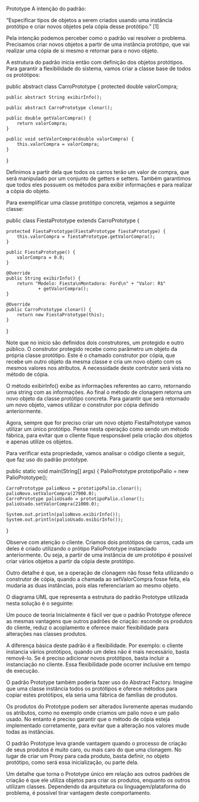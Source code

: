 Prototype
A intenção do padrão:

“Especificar tipos de objetos a serem criados usando uma instância protótipo e criar novos objetos pela cópia desse protótipo.” [1]

Pela intenção podemos perceber como o padrão vai resolver o problema. Precisamos criar novos objetos a partir de uma instância protótipo, que vai realizar uma cópia de si mesmo e retornar para o novo objeto.

A estrutura do padrão inicia então com definição dos objetos protótipos. Para garantir a flexibilidade do sistema, vamos criar a classe base de todos os protótipos:

public abstract class CarroPrototype {
    protected double valorCompra;
 
    public abstract String exibirInfo();
 
    public abstract CarroPrototype clonar();
 
    public double getValorCompra() {
        return valorCompra;
    }
 
    public void setValorCompra(double valorCompra) {
        this.valorCompra = valorCompra;
    }
}


Definimos a partir dela que todos os carros terão um valor de compra, que será manipulado por um conjunto de getters e setters. Também garantimos que todos eles possuem os métodos para exibir informações e para realizar a cópia do objeto.

Para exemplificar uma classe protótipo concreta, vejamos a seguinte classe:

public class FiestaPrototype extends CarroPrototype {
 
    protected FiestaPrototype(FiestaPrototype fiestaPrototype) {
        this.valorCompra = fiestaPrototype.getValorCompra();
    }
 
    public FiestaPrototype() {
        valorCompra = 0.0;
    }
 
    @Override
    public String exibirInfo() {
        return "Modelo: Fiesta\nMontadora: Ford\n" + "Valor: R$"
                + getValorCompra();
    }
 
    @Override
    public CarroPrototype clonar() {
        return new FiestaPrototype(this);
    }
 
}


Note que no início são definidos dois construtores, um protegido e outro público. O construtor protegido recebe como parâmetro um objeto da própria classe protótipo. Este é o chamado construtor por cópia, que recebe um outro objeto da mesma classe e cria um novo objeto com os mesmos valores nos atributos. A necessidade deste contrutor será vista no método de cópia.

O método exibirInfo() exibe as informações referentes ao carro, retornando uma string com as informações. Ao final o método de clonagem retorna um novo objeto da classe protótipo concreta. Para garantir que será retornado um novo objeto, vamos utilizar o construtor por cópia definido anteriormente.

Agora, sempre que for preciso criar um novo objeto FiestaPrototype vamos utilizar um único protótipo. Pense nesta operação como sendo um método fábrica, para evitar que o cliente fique responsável pela criação dos objetos e apenas utilize os objetos.

Para verificar esta propriedade, vamos analisar o código cliente a seguir, que faz uso do padrão prototype.


public static void main(String[] args) {
    PalioPrototype prototipoPalio = new PalioPrototype();
 
    CarroPrototype palioNovo = prototipoPalio.clonar();
    palioNovo.setValorCompra(27900.0);
    CarroPrototype palioUsado = prototipoPalio.clonar();
    palioUsado.setValorCompra(21000.0);
 
    System.out.println(palioNovo.exibirInfo());
    System.out.println(palioUsado.exibirInfo());
}


Observe com atenção o cliente. Criamos dois protótipos de carros, cada um deles é criado utilizando o prótipo PalioPrototype instanciado anteriormente. Ou seja, a partir de uma instância de um protótipo é possível criar vários objetos a partir da cópia deste protótipo.

Outro detalhe é que, se a operação de clonagem não fosse feita utilizando o construtor de cópia, quando a chamada ao setValorCompra fosse feita, ela mudaria as duas instâncias, pois elas referenciariam ao mesmo objeto.

O diagrama UML que representa a estrutura do padrão Prototype utilizada nesta solução é o seguinte:



Um pouco de teoria
Inicialmente é fácil ver que o padrão Prototype oferece as mesmas vantagens que outros padrões de criação: esconde os produtos do cliente, reduz o acoplamento e oferece maior flexibilidade para alterações nas classes produtos.

A diferença básica deste padrão é a flexibilidade. Por exemplo: o cliente instancia vários protótipos, quando um deles não é mais necessário, basta removê-lo. Se é preciso adicionar novos protótipos, basta incluir a instanciação no cliente. Essa flexibilidade pode ocorrer inclusive em tempo de execução.

O padrão Prototype também poderia fazer uso do Abstract Factory. Imagine que uma classe instância todos os protótipos e oferece métodos para copiar estes protótipos, ela seria uma fábrica de famílias de produtos.

Os produtos do Prototype podem ser alterados livremente apenas mudando os atributos, como no exemplo onde criamos um palio novo e um palio usado. No entanto é preciso garantir que o método de cópia esteja implementado corretamente, para evitar que a alteração nos valores mude todas as instâncias.

O padrão Prototype leva grande vantagem quando o processo de criação de seus produtos é muito caro, ou mais caro do que uma clonagem. No lugar de criar um Proxy para cada produto, basta definir, no objeto protótipo, como será essa inicialização, ou parte dela.

Um detalhe que torna o Prototype único em relação aos outros padrões de criação é que ele utiliza objetos para criar os produtos, enquanto os outros utilizam classes. Dependendo da arquitetura ou linguagem/plataforma do problema, é possível tirar vantagem deste comportamento.
